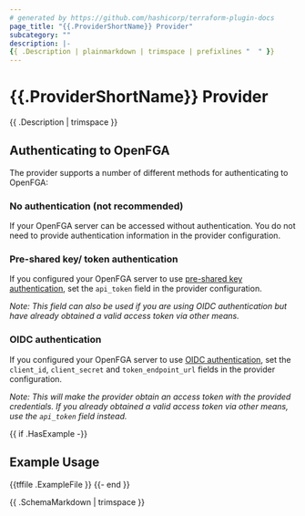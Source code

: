 ```yaml
---
# generated by https://github.com/hashicorp/terraform-plugin-docs
page_title: "{{.ProviderShortName}} Provider"
subcategory: ""
description: |-
{{ .Description | plainmarkdown | trimspace | prefixlines "  " }}
---
```


# {{.ProviderShortName}} Provider

{{ .Description | trimspace }}


## Authenticating to OpenFGA

The provider supports a number of different methods for authenticating to OpenFGA:

### No authentication (not recommended)

If your OpenFGA server can be accessed without authentication. You do not need to provide authentication information in the provider configuration.

### Pre-shared key/ token authentication

If you configured your OpenFGA server to use [pre-shared key authentication](https://openfga.dev/docs/getting-started/setup-openfga/configure-openfga#pre-shared-key-authentication), set the `api_token` field in the provider configuration.

*Note: This field can also be used if you are using OIDC authentication but have already obtained a valid access token via other means.*

### OIDC authentication

If you configured your OpenFGA server to use [OIDC authentication](https://openfga.dev/docs/getting-started/setup-openfga/configure-openfga#oidc), set the `client_id`, `client_secret` and `token_endpoint_url` fields in the provider configuration.

*Note: This will make the provider obtain an access token with the provided credentials. If you already obtained a valid access token via other means, use the `api_token` field instead.*

{{ if .HasExample -}}
## Example Usage

{{tffile .ExampleFile }}
{{- end }}

{{ .SchemaMarkdown | trimspace }}